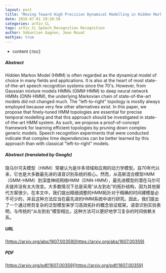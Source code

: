 ```yaml
---
layout: post
title: "Moving Toward High Precision Dynamical Modelling in Hidden Markov Models"
date: 2016-07-01 19:20:50
categories: arXiv_CL
tags: arXiv_CL Speech_Recognition Recognition
author: Sébastien Gagnon, Jean Rouat
mathjax: true
---
```


* content
{:toc}

##### Abstract
Hidden Markov Model (HMM) is often regarded as the dynamical model of choice in many fields and applications. It is also at the heart of most state-of-the-art speech recognition systems since the 70's. However, from Gaussian mixture models HMMs (GMM-HMM) to deep neural network HMMs (DNN-HMM), the underlying Markovian chain of state-of-the-art models did not changed much. The "left-to-right" topology is mostly always employed because very few other alternatives exist. In this paper, we propose that finely-tuned HMM topologies are essential for precise temporal modelling and that this approach should be investigated in state-of-the-art HMM system. As such, we propose a proof-of-concept framework for learning efficient topologies by pruning down complex generic models. Speech recognition experiments that were conducted indicate that complex time dependencies can be better learned by this approach than with classical "left-to-right" models.

##### Abstract (translated by Google)
隐马尔可夫模型（HMM）常被认为是许多领域和应用的动力学模型。自70年代以来，它也是大多数最先进的语音识别系统的核心。然而，从高斯混合模型HMM（GMM-HMM）到深度神经网络HMM（DNN-HMM），最先进模型的潜在马尔可夫链并没有太大改变。大多数情况下总是采用“从左到右”的拓扑结构，因为其他替代方案很少。在本文中，我们提出精细调整的HMM拓扑对于精确的时间建模是必不可少的，并且这种方法应当在最先进的HMM系统中进行研究。因此，我们提出了一个通过修剪复杂的泛型模型来学习高效拓扑的概念验证框架。语音识别实验表明，与传统的“从左到右”模型相比，这种方法可以更好地学习复杂的时间依赖关系。

##### URL
[https://arxiv.org/abs/1607.00359](https://arxiv.org/abs/1607.00359)

##### PDF
[https://arxiv.org/pdf/1607.00359](https://arxiv.org/pdf/1607.00359)


